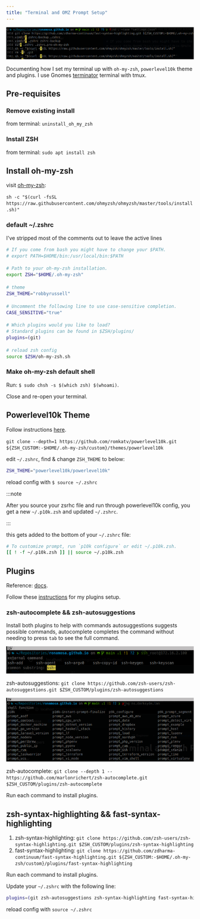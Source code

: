 ```yaml
---
title: "Terminal and OMZ Prompt Setup"
---
```


![terminal](/img/terminal-omz-p10k.png)

Documenting how I set my terminal up with `oh-my-zsh`, `powerlevel10k` theme and plugins. I use Gnomes [terminator](https://gnome-terminator.org/) terminal with tmux.

## Pre-requisites

### Remove existing install

from terminal: `uninstall_oh_my_zsh`

### Install ZSH

from terminal: `sudo apt install zsh`

## Install oh-my-zsh

visit [oh-my-zsh](https://ohmyz.sh/#install):

`sh -c "$(curl -fsSL https://raw.githubusercontent.com/ohmyzsh/ohmyzsh/master/tools/install.sh)"`

### default ~/.zshrc

I've stripped most of the comments out to leave the active lines

```sh
# If you come from bash you might have to change your $PATH.
# export PATH=$HOME/bin:/usr/local/bin:$PATH

# Path to your oh-my-zsh installation.
export ZSH="$HOME/.oh-my-zsh"

# theme
ZSH_THEME="robbyrussell"

# Uncomment the following line to use case-sensitive completion.
CASE_SENSITIVE="true"

# Which plugins would you like to load?
# Standard plugins can be found in $ZSH/plugins/
plugins=(git)

# reload zsh config
source $ZSH/oh-my-zsh.sh
```

### Make oh-my-zsh default shell

Run: `$ sudo chsh -s $(which zsh) $(whoami)`.

Close and re-open your terminal.

## Powerlevel10k Theme

Follow instructions [here](https://bytexd.com/install-powerlevel10k-zsh-theme-with-oh-my-zsh/).

`git clone --depth=1 https://github.com/romkatv/powerlevel10k.git ${ZSH_CUSTOM:-$HOME/.oh-my-zsh/custom}/themes/powerlevel10k`

edit `~/.zshrc`, find & change `ZSH_THEME` to below:

```sh
ZSH_THEME="powerlevel10k/powerlevel10k"
```

reload config with `$ source ~/.zshrc`

:::note

After you source your zsrhc file and run through powerlevel10k config, you get a new `~/.p10k.zsh` and updated `~/.zshrc`.

:::

this gets added to the bottom of your `~/.zshrc` file:

```sh
# To customize prompt, run `p10k configure` or edit ~/.p10k.zsh.
[[ ! -f ~/.p10k.zsh ]] || source ~/.p10k.zsh
```

## Plugins

Reference: [docs](https://github.com/ohmyzsh/ohmyzsh/wiki/Plugins).

Follow these [instructions](https://gist.github.com/n1snt/454b879b8f0b7995740ae04c5fb5b7df) for my plugins setup.

### zsh-autocomplete && zsh-autosuggestions

Install both plugins to help with commands autosuggestions suggests possible commands, autocomplete completes the command without needing to press `tab` to see the full command.

![autosuggestions](/img/terminal-autosuggestions.png)

zsh-autosuggestions: `git clone https://github.com/zsh-users/zsh-autosuggestions.git $ZSH_CUSTOM/plugins/zsh-autosuggestions`

![autocompletes](/img/terminal-autocompletes.png)

zsh-autocomplete: `git clone --depth 1 -- https://github.com/marlonrichert/zsh-autocomplete.git $ZSH_CUSTOM/plugins/zsh-autocomplete`

Run each command to install plugins.

## zsh-syntax-highlighting && fast-syntax-highlighting

1. zsh-syntax-highlighting: `git clone https://github.com/zsh-users/zsh-syntax-highlighting.git $ZSH_CUSTOM/plugins/zsh-syntax-highlighting`
2. fast-syntax-highlighting: `git clone https://github.com/zdharma-continuum/fast-syntax-highlighting.git ${ZSH_CUSTOM:-$HOME/.oh-my-zsh/custom}/plugins/fast-syntax-highlighting`

Run each command to install plugins.

Update your `~/.zshrc` with the following line:

```sh
plugins=(git zsh-autosuggestions zsh-syntax-highlighting fast-syntax-highlighting zsh-autocomplete)
```

reload config with `source ~/.zshrc`
